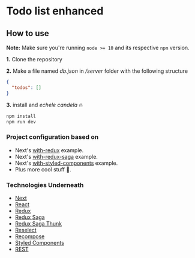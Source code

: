 # Todo list enhanced

## How to use
**Note:** Make sure you're running `node >= 10` and its respective `npm` version.

**1.** Clone the repository

**2.** Make a file named _db.json_ in _/server_ folder with the following structure
```JSON
{
  "todos": []
}
```

**3.** install and _echele candela_ 🔥
```bash
npm install
npm run dev
```

### Project configuration based on

- Next's [with-redux](https://github.com/zeit/next.js/tree/canary/examples/with-redux) example.
- Next's [with-redux-saga](https://github.com/zeit/next.js/tree/canary/examples/with-redux-saga) example.
- Next's [with-styled-components](https://github.com/zeit/next.js/tree/canary/examples/with-styled-components) example.
- Plus more cool stuff 🌝.

### Technologies Underneath

- [Next](https://github.com/zeit/next.js/)
- [React](https://github.com/facebook/react)
- [Redux](https://github.com/reduxjs/redux)
- [Redux Saga](https://github.com/redux-saga/redux-saga)
- [Redux Saga Thunk](https://github.com/diegohaz/redux-saga-thunk)
- [Reselect](https://github.com/reduxjs/reselect)
- [Recompose](https://github.com/acdlite/recompose)
- [Styled Components](https://www.styled-components.com/)
- [REST](https://developer.mozilla.org/en-US/docs/Glossary/REST)
